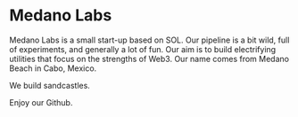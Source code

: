 # Medano Labs

Medano Labs is a small start-up based on SOL. Our pipeline is a bit wild, full of experiments, and generally a lot of fun. Our aim is to build electrifying utilities that focus on the strengths of Web3. Our name comes from Medano Beach in Cabo, Mexico.

We build sandcastles.

Enjoy our Github.
